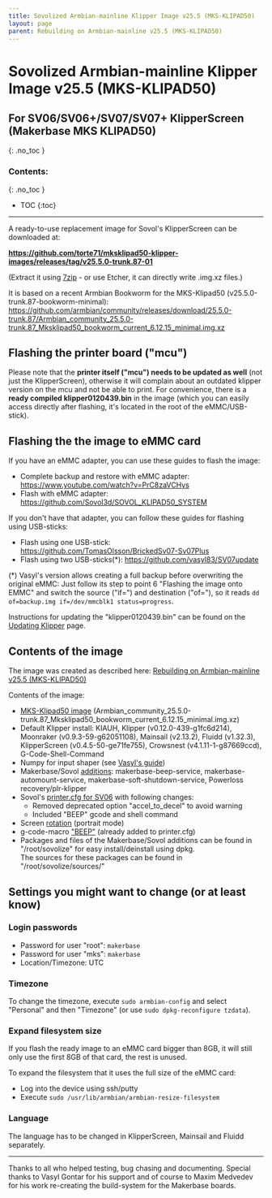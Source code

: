 ```yaml
---
title: Sovolized Armbian-mainline Klipper Image v25.5 (MKS-KLIPAD50)
layout: page
parent: Rebuilding on Armbian-mainline v25.5 (MKS-KLIPAD50)
---
```

# Sovolized Armbian-mainline Klipper Image v25.5 (MKS-KLIPAD50)
## For SV06/SV06+/SV07/SV07+ KlipperScreen (Makerbase MKS KLIPAD50)
{: .no_toc }
### Contents:
{: .no_toc }
- TOC
{:toc}
----
A ready-to-use replacement image for Sovol's KlipperScreen can be downloaded at:  

**<https://github.com/torte71/mksklipad50-klipper-images/releases/tag/v25.5.0-trunk.87-01>**

(Extract it using [7zip](https://www.7-zip.org/) - or use Etcher, it can directly write .img.xz files.)

It is based on a recent Armbian Bookworm for the MKS-Klipad50 (v25.5.0-trunk.87-bookworm-minimal):\
https://github.com/armbian/community/releases/download/25.5.0-trunk.87/Armbian_community_25.5.0-trunk.87_Mksklipad50_bookworm_current_6.12.15_minimal.img.xz

## Flashing the printer board ("mcu")

Please note that the **printer itself ("mcu") needs to be updated as well** (not just the KlipperScreen), otherwise it will complain about an outdated klipper version on the mcu and not be able to print.
For convenience, there is a **ready compiled klipper0120439.bin** in the image (which you can easily access directly after flashing, it's located in the root of the eMMC/USB-stick).

## Flashing the the image to eMMC card

If you have an eMMC adapter, you can use these guides to flash the image:
  * Complete backup and restore with eMMC adapter: <https://www.youtube.com/watch?v=PrC8zaVCHys>
  * Flash with eMMC adapter: <https://github.com/Sovol3d/SOVOL_KLIPAD50_SYSTEM>

If you don't have that adapter, you can follow these guides for flashing using USB-sticks:
  * Flash using one USB-stick: <https://github.com/TomasOlsson/BrickedSv07-Sv07Plus>
  * Flash using two USB-sticks(\*): <https://github.com/vasyl83/SV07update>

(\*) Vasyl's version allows creating a full backup before overwriting the original eMMC:
Just follow its step to point 6 "Flashing the image onto EMMC" and switch the source ("if=") and destination ("of="),
so it reads `dd of=backup.img if=/dev/mmcblk1 status=progress`.

Instructions for updating the "klipper0120439.bin" can be found on the [Updating Klipper](updating_klipper.html) page.

## Contents of the image

The image was created as described here: [Rebuilding on Armbian-mainline v25.5 (MKS-KLIPAD50)](rebuilding.html)

Contents of the image:
  * [MKS-Klipad50 image](https://github.com/armbian/community/releases/) (Armbian_community_25.5.0-trunk.87_Mksklipad50_bookworm_current_6.12.15_minimal.img.xz)
  * Default Klipper install: KIAUH, Klipper (v0.12.0-439-g1fc6d214), Moonraker (v0.9.3-59-g62051108), Mainsail (v2.13.2), Fluidd (v1.32.3), KlipperScreen (v0.4.5-50-ge71fe755), Crowsnest (v4.1.11-1-g87669ccd), G-Code-Shell-Command
  * Numpy for input shaper (see [Vasyl's guide](https://github.com/vasyl83/SV07update#15-accelerometer-input-shaper))
  * Makerbase/Sovol [additions](sovol_mods#services): makerbase-beep-service, makerbase-automount-service, makerbase-soft-shutdown-service, Powerloss recovery/plr-klipper
  * Sovol's [printer.cfg for SV06](https://github.com/Sovol3d/SOVOL_KLIPAD50_SYSTEM/blob/main/klipper_configuration/SV06/printer.cfg) with following changes:
    * Removed deprecated option "accel_to_decel" to avoid warning
    * Included "BEEP" gcode and shell command
  * Screen [rotation](screen#rotation) (portrait mode)
  * g-code-macro ["BEEP"](beeper) (already added to printer.cfg)
  * Packages and files of the Makerbase/Sovol additions can be found in "/root/sovolize" for easy install/deinstall using dpkg.  
    The sources for these packages can be found in "/root/sovolize/sources/"

## Settings you might want to change (or at least know)

### Login passwords

  * Password for user "root": `makerbase`
  * Password for user "mks": `makerbase`
  * Location/Timezone: UTC

### Timezone

To change the timezone, execute `sudo armbian-config` and select "Personal" and then "Timezone" (or use `sudo dpkg-reconfigure tzdata`).

### Expand filesystem size

If you flash the ready image to an eMMC card bigger than 8GB, it will still only use the first 8GB of that card, the rest is unused.

To expand the filesystem that it uses the full size of the eMMC card:
  - Log into the device using ssh/putty
  - Execute `sudo /usr/lib/armbian/armbian-resize-filesystem`

### Language

The language has to be changed in KlipperScreen, Mainsail and Fluidd separately.

----

Thanks to all who helped testing, bug chasing and documenting.
Special thanks to Vasyl Gontar for his support and of course to Maxim Medvedev for his work re-creating the build-system for the Makerbase boards.
